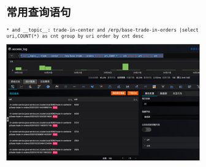 # 常用查询语句

```
* and __topic__: trade-in-center and /erp/base-trade-in-orders |select uri,COUNT(*) as cnt group by uri order by cnt desc
```
![sls查询结果分组排序](img/sls查询结果分组排序.png)